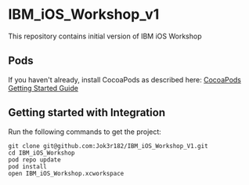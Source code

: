 # IBM_iOS_Workshop_v1
 
This repository contains initial version of IBM iOS Workshop

## Pods
If you haven't already, install CocoaPods as described here: [CocoaPods Getting Started Guide](https://guides.cocoapods.org/using/getting-started.html) 

## Getting started with Integration

Run the following commands to get the project:

    git clone git@github.com:Jok3r182/IBM_iOS_Workshop_V1.git
    cd IBM_iOS_Workshop
    pod repo update
    pod install
    open IBM_iOS_Workshop.xcworkspace
